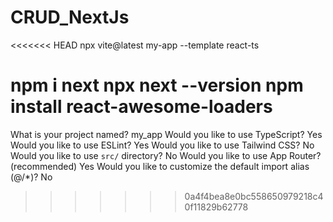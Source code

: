 # CRUD_NextJs

<<<<<<< HEAD
npx vite@latest my-app --template react-ts

npm i next
npx next --version
npm install react-awesome-loaders
=======

What is your project named?  my_app
Would you like to use TypeScript?  Yes
Would you like to use ESLint?  Yes
Would you like to use Tailwind CSS? No
Would you like to use `src/` directory?  No
Would you like to use App Router? (recommended) Yes
Would you like to customize the default import alias (@/*)?  No
>>>>>>> 0a4f4bea8e0bc558650979218c40f11829b62778
